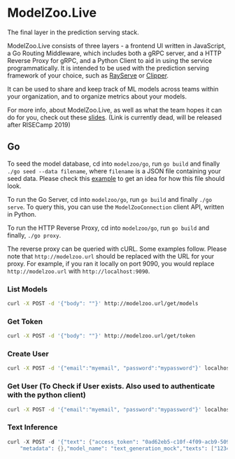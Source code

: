 # ModelZoo.Live
The final layer in the prediction serving stack.

ModelZoo.Live consists of three layers - a frontend UI written in JavaScript, a Go Routing Middleware, which includes both a gRPC server, and a HTTP Reverse Proxy for gRPC, and a Python Client to aid in using the service programmatically. It is intended to be used with the prediction serving framework of your choice, such as [RayServe](https://github.com/simon-mo/ray-serve) or [Clipper](https://clipper.ai).

It can be used to share and keep track of ML models across teams within your organization, and to organize metrics about your models. 

For more info, about ModelZoo.Live, as well as what the team hopes it can do for you, check out these [slides](). (Link is currently dead, will be released after RISECamp 2019)

## Go
To seed the model database, cd into `modelzoo/go`, run `go build` and finally `./go seed --data filename`, where `filename` is a JSON file containing your seed data. Please check this [example](models.json) to get an idea for how this file should look.

To run the Go Server, cd into `modelzoo/go`, run `go build` and finally `./go serve`. To query this, you can use the `ModelZooConnection` client API, written in Python.

To run the HTTP Reverse Proxy, cd into `modelzoo/go`, run `go build` and finally, `./go proxy`.

The reverse proxy can be queried with cURL. Some examples follow. Please note that `http://modelzoo.url` should be replaced with the URL for your proxy. For example, if you ran it locally on port 9090, you would replace `http://modelzoo.url` with `http://localhost:9090`.

### List Models
```sh
curl -X POST -d '{"body": ""}' http://modelzoo.url/get/models
```
### Get Token
```sh
curl -X POST -d '{"body": ""}' http://modelzoo.url/get/token
```
### Create User
```sh
curl -X POST -d '{"email":"myemail", "password":"mypassword"}' localhost:9090/create/user
```
### Get User (To Check if User exists. Also used to authenticate with the python client)
```sh
curl -X POST -d '{"email":"myemail", "password":"mypassword"}' localhost:9090/get/user
```
### Text Inference
```s
curl -X POST -d '{"text": {"access_token": "0ad62eb5-c10f-4f09-acb9-509ebf654489", \
    "metadata": {},"model_name": "text_generation_mock","texts": ["123456","654321"]},"type": "TEXT"}' http://modelzoo.url/inference
```